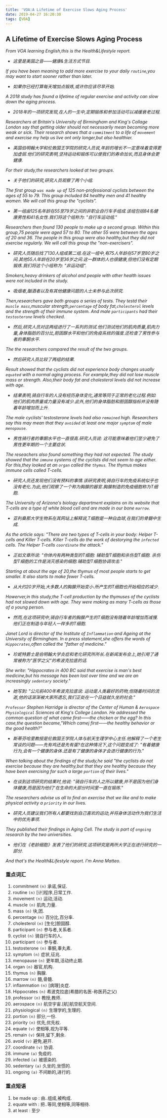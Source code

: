 ```yaml
---
title: 'VOA:A Lifetime of Exercise Slows Aging Process'
date: 2019-04-27 16:20:30
tags: [VOA]
---
```


## A Lifetime of Exercise Slows Aging Process

*From VOA learning English,this is the Health&Lifestyle report.*
- *这里是美国之音——健康&生活方式节目.*

*If you have been meaning to add more exercise to your daily `routine`,you may want to start sooner rather than later.*
- *如果你已经打算每天增加点锻炼,或许你应该尽早开始.*

*A 2018 study has found a lifetime of regular exercise and activity can slow down the aging process.*
- *2018年的一项研究发现,在人的一生中,定期锻炼和参加活动可以减缓衰老过程.*

*Researchers at Britain's University of Birmingham and King's Collage London say that getting older should not necessarily mean becoming more weak or sick. Their research shows that a `commitment` to a life of `movement` and exercise my help us live ont only longer,but also healthier.*
- *英国伯明翰大学和伦敦国王学院的研究人员说,年龄的增长不一定意味着变得更加虚弱.他们的研究表明,坚持运动和锻炼可以使我们的寿命加长,而且身体会更健康.*

*For their study,the researchers looked at two groups.*
- *关于他们的研究,研究人员观察了两个小组.*

*The first group `was made up` of 125 non-professional cyclists between the ages of 55 to 79. This group included 84 healthy men and 41 healthy women. We will call this group the "cyclists".*
- *第一组由125名年龄在55至79岁之间的非职业自行车手组成.该组包括84名健康男性和41名女性.我们将这个组称为: "自行车运动组."*

*Researchers then found 130 people to make up a second group. Within this group,75 people were aged 57 to 80. The other 55 were between the ages of 20 and 36. The people in this group were also healthy,but they did not exercise regularly. We will call this group the "non-exercisers".*
- *研究人员随后找了130人组成第二组.在这一组中,有75人年龄在57岁至80岁之间.其他55人年龄在20岁至36岁之间.这一群体的人也很健康,但他们没有定期锻炼.我们将这个小组称为: "非运动组".*

*Smokers,heavy drinkers of alcohol and people with other health issues were not included in the study.*
- *吸烟者,酗酒者以及有其他健康问题的人士未参与此次研究.*

*Then,researchers gave both groups a series of tests. They testd their `muscle mass`,muscular strength,`percentage` of body fat,`cholesterol` levels and the strength of their immune system. And male `participants` had their `testosterone` levels checked.*
- *然后,研究人员对这两组进行了一系列的测试.他们测试他们的肌肉质量,肌肉力量,身体脂肪的百分比,胆固醇水平和他们的免疫系统的强度.还检查了男性参与者的睾酮水平.*

*The the researchers compared the result of the two groups.*
- *然后研究人员比较了两组的结果.*

*Result showed that the cyclists did not experience body changes usually `equated` with a normal aging process. For example,they did not lose muscle mass or strength. Also,their body fat and cholesterol levels did not increase with age.*
- *结果表明,骑自行车的人没有经历身体变化,通常等同于正常的老化过程.例如: 他们的肌肉质量或力量没有减少.此外,他们的身体脂肪和胆固醇指标并没有随着年龄增加而上升.*

*The male cyclists' testosterone levels had also `remained` high. Researchers say this may mean that they `avoided` at least one major `symptom` of male `menopause`.*
- *男性骑行者的睾酮水平也一直很高.研究人员说: 这可能意味着他们至少避免了男性更年期的一个主要症状.*

*The reseachers also found something they had not expected. The study showed that the `immune` systems of the cyclists did not seem to age either. For this,they looked at an `organ` called the `thymus`. The thymus makes immune cells called T-cells.*
- *研究人员还发现他们没有预料的事情.该研究表明,骑自行车的免疫系统似乎也没有老化.为此,他们观察了一个称为胸腺的器官.胸腺制造的免疫细胞称为T细胞.*

*The University of Arizona's biology department explains on its website that T-cells are a type of white blood cell and are made in our bone `marrow`.*
- *亚利桑那大学生物系在其网站上解释说,T细胞是一种白血球,在我们的骨髓中生成.*

*As the article says: "There are two types of T-cells in your body: Helper T-cells and Killer T-cells. Killer T-cells do the work of destorying the `infected` cells. The Helper T-cells `coordinate` the attack."*
- *正如文章所说: "你体内有两种类型的T细胞: 辅助型T细胞和杀伤型T细胞. 杀伤型T细胞的工作是消灭感染的细胞.辅助型T细胞协调攻击."*

*Starting at about the age of 20,the thymus of most people starts to get smaller. It also starts to make fewer T-cells.*
- *从大约20岁开始,大多数人的胸腺开始变小.所产生的T细胞也开始相应的减少.*

*Howerver,in this study,the T-cell production by the thymuses of the cyclists had not slowed down with age. They were making as many T-cells as those of a young person.*
- *然而,在这项研究中,骑自行车者的胸腺产生的T细胞没有随着年龄增加而减慢.他们正在制造与年轻人一样多的T细胞.*

*Janet Lord is director of the Institute of `Inflammation` and Ageing at the University of Birmingham. In a press statement,she offers the words of `Hippocrates`,often called the "father of medicine."*
- *珍妮特爵士是伯明翰大学炎症和老化研究所所长.在新闻发布会上,她引用了通常被称为"医学之父"的希波克拉底的话.*

*She write: "Hippocrates in 400 BC said that exercise is man's best medicine,but his message has been lost over time and we are an increasingly `sedentary` society."*
- *她写到: "公元前400年希波克拉底说: 运动是人类最好的药物,但随着时间的流逝,他的话渐渐被大家所遗忘,我们正处在一个日益就久坐的社会."*

*`Professor` Stephen Harridge is director of the Center of Human & `Aerospace` `Physiological`
Sciences at King's College London. He addressed the common question of what came first——the chicken or the egg? In this case,the question became,"Which camej first——the healthy behavior or the good health?"*
- *斯蒂芬哈里教授是伦敦国王学院人体与航天生理学中心主任.他解释了一个老生常谈的问题——先有鸡还是先有蛋?在这种情况下,这个问题变成了: "有着健康行为,会有一个健康的身体.还是有了健康的身体才会进行健康的行为."*

*When talking about the findings of the study,he said "the cyclists do not exercise because they are healthy,but that they are healthy because they have been exercising for such a large `portion` of their lives."*
- *在谈到这项研究的结果时,他说: "骑自行车的人之所以健康,并不是因为他们身体健康,而是因为他们“在生命的大部分时间里一直在锻炼."*

*The researchers advise us all to find an exercise that we like and to make physical activity a `priority` in our lives.*
- *研究人员建议我们所有人都要找到自己喜欢的运动,并将身体活动作为我们生活中的优先事项.*

*They published their findings in Aging Cell. The study is part of `ongoing` research by the two universities.*
- *他们在《老龄细胞》发表了他们的研究.这项研究是两所大学正在进行研究的一部分.*

*And that's the Health&Lifestyle report.*
*I'm Anna Matteo.*



### 重点词汇

1. commitment       `(n)`       承诺,保证.
2. routine          `(n)`       [计]程序,日常工作.
3. movement         `(n)`       运动,活动.
4. muscle           `(n)`       肌肉,力量.
5. mass             `(n)`       块,团.
6. percentage       `(n)`       百分比,百分率.
7. cholesterol      `(n)`       [生化]胆固醇.
8. participant      `(n)`       参与者,关系者.
9. cyclist          `(n)`       骑自行车的人.
10. participant     `(n)`       参与者.
11. testosterone    `(n)`       睾酮,睾丸素.
12. symptom         `(n)`       症状,征兆.
13. menopause       `(n)`       更年期,活动终止期.
14. organ           `(n)`       器官,机构.
15. thymus          `(n)`       胸腺.
16. marrow          `(n)`       髓,骨髓.
17. inflammation    `(n)`       [病理]炎症.
18. Hippocrates     `(n)`       希波克拉底(希腊的名医-称医药之父)
19. professor       `(n)`       教授,教师.
20. aerospace       `(n)`       航空宇宙.[航]航空航天空间.
21. physiological   `(n)`       生理学的,生理的.
22. portion         `(n)`       部分,一份.
23. priority        `(n)`       优先,优先权.
24. equate          `(v)`       使相等,视为平等.
25. remain          `(v)`       保持,留下,剩余.
26. avoid           `(v)`       避免,避开.
27. coordinate      `(v)`       协调.
28. immune          `(a)`       免疫的.
29. infected        `(a)`       被感染的.
30. sedentary       `(a)`       久坐的,坐惯的.
31. ongoing         `(a)`       不间断的,进行的.


### 重点短语

1. be made up : 由..组成,被构成.
2. equate with : 把..等同,使相等,同等相待.
3. at least : 至少